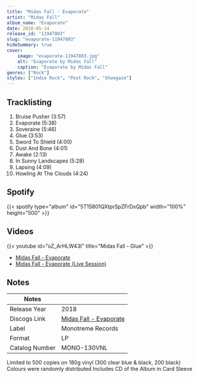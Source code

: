 ```yaml
---
title: "Midas Fall - Evaporate"
artist: "Midas Fall"
album_name: "Evaporate"
date: 2018-05-14
release_id: "11947803"
slug: "evaporate-11947803"
hideSummary: true
cover:
    image: "evaporate-11947803.jpg"
    alt: "Evaporate by Midas Fall"
    caption: "Evaporate by Midas Fall"
genres: ["Rock"]
styles: ["Indie Rock", "Post Rock", "Shoegaze"]
---
```

## Tracklisting
1. Bruise Pusher (3:57)
2. Evaporate (5:38)
3. Soveraine (5:46)
4. Glue (3:53)
5. Sword To Shield (4:00)
6. Dust And Bone (4:01)
7. Awake (2:13)
8. In Sunny Landscapes (5:28)
9. Lapsing (4:09)
10. Howling At The Clouds (4:24)
## Spotify
{{< spotify type="album" id="5T15801QXtprSpZFrDxQpb" width="100%" height="500" >}}

## Videos
{{< youtube id="oZ_ArHLW43I" title="Midas Fall - Glue" >}}
- [Midas Fall - Evaporate](https://www.youtube.com/watch?v=k0BnZ_rO-R4)
- [Midas Fall - Evaporate (Live Session)](https://www.youtube.com/watch?v=U_KKsAY55qM)

## Notes
| Notes          |             |
| ---------------| ----------- |
| Release Year   | 2018 |
| Discogs Link   | [Midas Fall - Evaporate](https://www.discogs.com/release/11947803-Midas-Fall-Evaporate) |
| Label          | Monotreme Records |
| Format         | LP |
| Catalog Number | MONO-130VNL |

Limited to 500 copies on 180g vinyl (300 clear blue & black, 200 black) Colours were randomly distributed Includes CD of the Album in Card Sleeve
